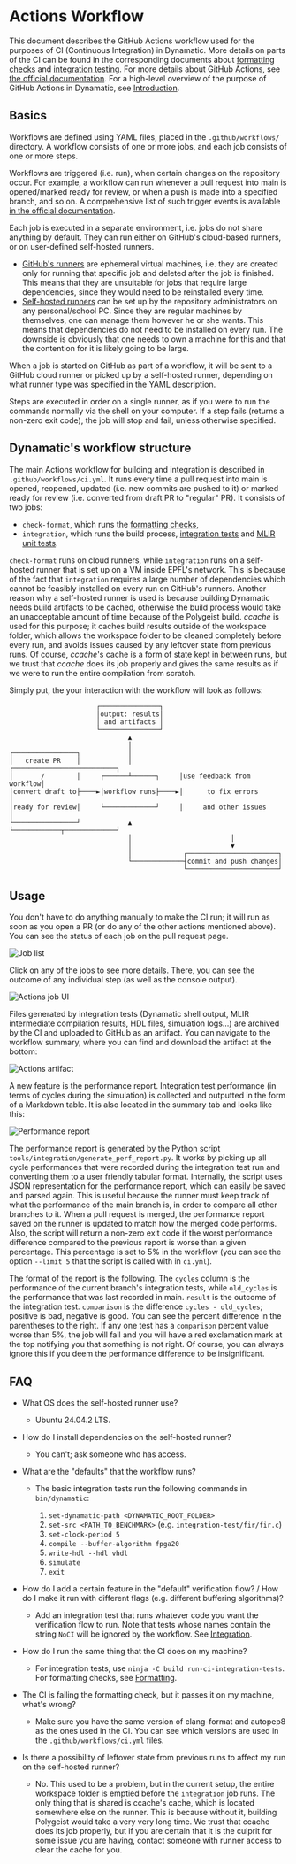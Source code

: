 # Actions Workflow

This document describes the GitHub Actions workflow used for the purposes of CI (Continuous Integration) in Dynamatic. More details on parts of the CI can be found in the corresponding documents about [formatting checks](Formatting.md) and [integration testing](IntegrationTests.md). For more details about GitHub Actions, see [the official documentation](https://docs.github.com/en/actions). For a high-level overview of the purpose of GitHub Actions in Dynamatic, see [Introduction](Introduction.md).

## Basics

Workflows are defined using YAML files, placed in the `.github/workflows/` directory. A workflow consists of one or more jobs, and each job consists of one or more steps. 

Workflows are triggered (i.e. run), when certain changes on the repository occur. For example, a workflow can run whenever a pull request into main is opened/marked ready for review, or when a push is made into a specified branch, and so on. A comprehensive list of such trigger events is available [in the official documentation](https://docs.github.com/en/actions/reference/workflows-and-actions/events-that-trigger-workflows).

Each job is executed in a separate environment, i.e. jobs do not share anything by default. They can run either on GitHub's cloud-based runners, or on user-defined self-hosted runners.
- [GitHub's runners](https://docs.github.com/en/actions/concepts/runners/github-hosted-runners) are ephemeral virtual machines, i.e. they are created only for running that specific job and deleted after the job is finished. This means that they are unsuitable for jobs that require large dependencies, since they would need to be reinstalled every time.
- [Self-hosted runners](https://docs.github.com/en/actions/concepts/runners/self-hosted-runners) can be set up by the repository administrators on any personal/school PC. Since they are regular machines by themselves, one can manage them however he or she wants. This means that dependencies do not need to be installed on every run. The downside is obviously that one needs to own a machine for this and that the contention for it is likely going to be large.

When a job is started on GitHub as part of a workflow, it will be sent to a GitHub cloud runner or picked up by a self-hosted runner, depending on what runner type was specified in the YAML description.

Steps are executed in order on a single runner, as if you were to run the commands normally via the shell on your computer. If a step fails (returns a non-zero exit code), the job will stop and fail, unless otherwise specified.

## Dynamatic's workflow structure

The main Actions workflow for building and integration is described in `.github/workflows/ci.yml`. It runs every time a pull request into main is opened, reopened, updated (i.e. new commits are pushed to it) or marked ready for review (i.e. converted from draft PR to "regular" PR). It consists of two jobs:
- `check-format`, which runs the [formatting checks](Formatting.md),
- `integration`, which runs the build process, [integration tests](IntegrationTests.md) and [MLIR unit tests](../IntroductoryMaterial/FileCheckTesting.md).

`check-format` runs on cloud runners, while `integration` runs on a self-hosted runner that is set up on a VM inside EPFL's network. This is because of the fact that `integration` requires a large number of dependencies which cannot be feasibly installed on every run on GitHub's runners. Another reason why a self-hosted runner is used is because building Dynamatic needs build artifacts to be cached, otherwise the build process would take an unacceptable amount of time because of the Polygeist build. *ccache* is used for this purpose; it caches build results outside of the workspace folder, which allows the workspace folder to be cleaned completely before every run, and avoids issues caused by any leftover state from previous runs. Of course, *ccache*'s cache is a form of state kept in between runs, but we trust that *ccache* does its job properly and gives the same results as if we were to run the entire compilation from scratch.

Simply put, the your interaction with the workflow will look as follows:

```
                      ┌───────────────┐                                
                      │output: results│                                
                      │ and artifacts │                                
                      └───────────────┘                                
                              ▲                                        
                              │                                        
┌────────────────┐            │                                        
│   create PR    │            │            ┌──────────────────────────┐
│       /        │     ┌──────┴──────┐     │use feedback from workflow│
│convert draft to├────►│workflow runs├────►│      to fix errors       │
│ready for review│     └─────────────┘     │     and other issues     │
└────────────────┘            ▲            └────────────┬─────────────┘
                              │                         │              
                              │                         ▼              
                              │             ┌───────────────────────┐  
                              └─────────────┤commit and push changes│  
                                            └───────────────────────┘  
```

## Usage

You don't have to do anything manually to make the CI run; it will run as soon as you open a PR (or do any of the other actions mentioned above). You can see the status of each job on the pull request page.

![Job list](Figures/jobs.png)

Click on any of the jobs to see more details. There, you can see the outcome of any individual step (as well as the console output).

![Actions job UI](Figures/actions.png)

Files generated by integration tests (Dynamatic shell output, MLIR intermediate compilation results, HDL files, simulation logs...) are archived by the CI and uploaded to GitHub as an artifact. You can navigate to the workflow summary, where you can find and download the artifact at the bottom:

![Actions artifact](Figures/artifact.png)

A new feature is the performance report. Integration test performance (in terms of cycles during the simulation) is collected and outputted in the form of a Markdown table. It is also located in the summary tab and looks like this:

![Performance report](Figures/perf.png)

The performance report is generated by the Python script `tools/integration/generate_perf_report.py`. It works by picking up all cycle performances that were recorded during the integration test run and converting them to a user friendly tabular format. Internally, the script uses JSON representation for the performance report, which can easily be saved and parsed again. This is useful because the runner must keep track of what the performance of the main branch is, in order to compare all other branches to it. When a pull request is merged, the performance report saved on the runner is updated to match how the merged code performs. Also, the script will return a non-zero exit code if the worst performance difference compared to the previous report is worse than a given percentage. This percentage is set to 5% in the workflow (you can see the option `--limit 5` that the script is called with in `ci.yml`).

The format of the report is the following. The `cycles` column is the performance of the current branch's integration tests, while `old_cycles` is the performance that was last recorded in main. `result` is the outcome of the integration test. `comparison` is the difference `cycles - old_cycles`; positive is bad, negative is good. You can see the percent difference in the parentheses to the right. If any one test has a `comparison` percent value worse than 5%, the job will fail and you will have a red exclamation mark at the top notifying you that something is not right. Of course, you can always ignore this if you deem the performance difference to be insignificant.

## FAQ

- What OS does the self-hosted runner use?

  - Ubuntu 24.04.2 LTS.

- How do I install dependencies on the self-hosted runner?
  
  - You can't; ask someone who has access.

- What are the "defaults" that the workflow runs?
  
  - The basic integration tests run the following commands in `bin/dynamatic`:

      1. `set-dynamatic-path <DYNAMATIC_ROOT_FOLDER>`
      2. `set-src <PATH_TO_BENCHMARK>` (e.g. `integration-test/fir/fir.c`)
      3. `set-clock-period 5`
      4. `compile --buffer-algorithm fpga20`
      5. `write-hdl --hdl vhdl`
      6. `simulate`
      7. `exit`

- How do I add a certain feature in the "default" verification flow? / How do I make it run with different flags (e.g. different buffering algorithms)?

  - Add an integration test that runs whatever code you want the verification flow to run. Note that tests whose names contain the string `NoCI` will be ignored by the workflow. See [Integration](IntegrationTests.md).

- How do I run the same thing that the CI does on my machine?

  - For integration tests, use `ninja -C build run-ci-integration-tests`. For formatting checks, see [Formatting](Formatting.md).

- The CI is failing the formatting check, but it passes it on my machine, what's wrong?

  - Make sure you have the same version of clang-format and autopep8 as the ones used in the CI. You can see which versions are used in the `.github/workflows/ci.yml` files.

- Is there a possibility of leftover state from previous runs to affect my run on the self-hosted runner?

  - No. This used to be a problem, but in the current setup, the entire workspace folder is emptied before the `integration` job runs. The only thing that is shared is ccache's cache, which is located somewhere else on the runner. This is because without it, building Polygeist would take a very very long time. We trust that ccache does its job properly, but if you are certain that it is the culprit for some issue you are having, contact someone with runner access to clear the cache for you.